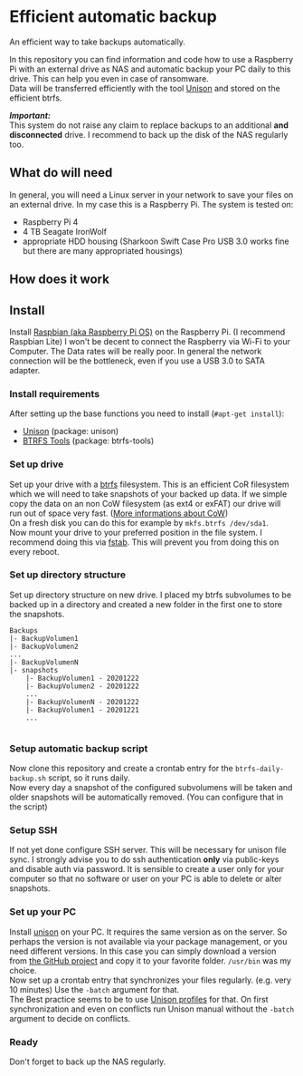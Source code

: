 # Efficient automatic backup
An efficient way to take backups automatically.  

In this repository you can find information and code how to use a Raspberry Pi with an external drive as NAS and automatic backup your PC daily to this drive. This can help you even in case of ransomware.  
Data will be transferred efficiently with the tool [Unison](https://www.cis.upenn.edu/~bcpierce/unison/) and stored on the efficient btrfs.  

***Important:***  
This system do not raise any claim to replace backups to an additional **and disconnected** drive. I recommend to back up the disk of the NAS regularly too.

## What do will need

In general, you will need a Linux server in your network to save your files on an external drive. In my case this is a Raspberry Pi.
The system is tested on:
- Raspberry Pi 4
- 4 TB Seagate IronWolf
- appropriate HDD housing (Sharkoon Swift Case Pro USB 3.0 works fine but there are many appropriated housings)

## How does it work

## Install

Install [Raspbian (aka Raspberry Pi OS)](https://www.raspberrypi.org/software/operating-systems/#raspberry-pi-os-32-bit) on the Raspberry Pi. (I recommend Raspbian Lite) I won't be decent to connect the Raspberry via Wi-Fi to your Computer. The Data rates will be really poor. In general the network connection will be the bottleneck, even if you use a USB 3.0 to SATA adapter.

### Install requirements
After setting up the base functions you need to install (`#apt-get install`):
- [Unison](https://packages.debian.org/buster/unison) (package: unison)
- [BTRFS Tools](https://packages.debian.org/buster/btrfs-progs) (package: btrfs-tools)

### Set up drive
Set up your drive with a [btrfs](https://btrfs.wiki.kernel.org/index.php/Main_Page) filesystem. This is an efficient CoR filesystem which we will need to take snapshots of your backed up data. If we simple copy the data on an non CoW filesystem (as ext4 or exFAT) our drive will run out of space very fast. ([More informations about CoW](https://en.wikipedia.org/wiki/Copy-on-write))  
On a fresh disk you can do this for example by `mkfs.btrfs /dev/sda1`.  
Now mount your drive to your preferred position in the file system. I recommend doing this via [fstab](https://help.ubuntu.com/community/Fstab). This will prevent you from doing this on every reboot. 

### Set up directory structure
Set up directory structure on new drive. I placed my btrfs subvolumes to be backed up in a directory and created a new folder in the first one to store the snapshots. 
```
Backups
|- BackupVolumen1
|- BackupVolumen2
...
|- BackupVolumenN
|- snapshots
    |- BackupVolumen1 - 20201222
    |- BackupVolumen2 - 20201222
    ...
    |- BackupVolumenN - 20201222
    |- BackupVolumen1 - 20201221
    ...
    
```

### Setup automatic backup script
Now clone this repository and create a crontab entry for the  `btrfs-daily-backup.sh` script, so it runs daily.  
Now every day a snapshot of the configured subvolumens will be taken and older snapshots will be automatically removed. (You can configure that in the script)

### Setup SSH
If not yet done configure SSH server. This will be necessary for unison file sync. I strongly advise you to do ssh authentication **only** via public-keys and disable auth via password. It is sensible to create a user only for your computer so that no software or user on your PC is able to delete or alter snapshots.

### Set up your PC
Install [unison](https://www.cis.upenn.edu/~bcpierce/unison/) on your PC. It requires the same version as on the server. So perhaps the version is not available via your package management, or you need different versions. In this case you can simply download a version from [the GitHub project](https://github.com/bcpierce00/unison) and copy it to your favorite folder. `/usr/bin` was my choice.  
Now set up a crontab entry that synchronizes your files regularly. (e.g. very 10 minutes) Use the `-batch` argument for that.  
The Best practice seems to be to use [Unison profiles](https://www.cis.upenn.edu/~bcpierce/unison/download/releases/stable/unison-manual.html#profile) for that. On first synchronization and even on conflicts run Unison manual without the `-batch` argument to decide on conflicts.

### Ready
Don't forget to back up the NAS regularly.